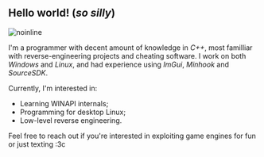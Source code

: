 ## Hello world! (*so silly*)

<p align="left"> <img src="https://komarev.com/ghpvc/?username=noinline&label=visitors&color=d8caac&style=flat" alt="noinline" /> </p>

I'm a programmer with decent amount of knowledge in *C++*, most familliar with reverse-engineering projects and cheating software. I work on both *Windows* and *Linux*, and had experience using *ImGui*, *Minhook* and *SourceSDK*.

Currently, I'm interested in:
- Learning WINAPI internals;
- Programming for desktop Linux;
- Low-level reverse engineering.

Feel free to reach out if you're interested in exploiting game engines for fun or just texting :3c

